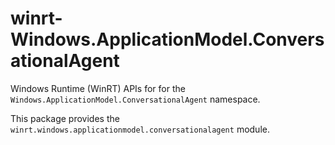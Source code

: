 <!-- warning: Please don't edit this file. It was automatically generated. -->

# winrt-Windows.ApplicationModel.ConversationalAgent

Windows Runtime (WinRT) APIs for for the `Windows.ApplicationModel.ConversationalAgent` namespace.

This package provides the `winrt.windows.applicationmodel.conversationalagent` module.
